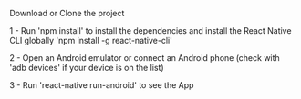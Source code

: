 Download or Clone the project

1 - Run 'npm install' to install the dependencies and install the React Native CLI globally 'npm install -g react-native-cli'

2 - Open an Android emulator or connect an Android phone (check with 'adb devices' if your device is on the list)

3 - Run 'react-native run-android' to see the App